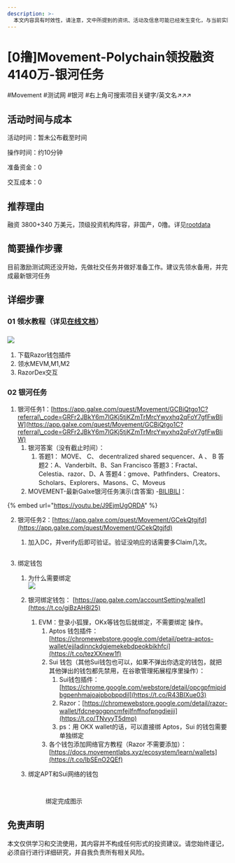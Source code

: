 ```yaml
---
description: >-
  本文内容具有时效性，请注意，文中所提到的资讯、活动及信息可能已经发生变化，与当前实际情况有所不同。我们建议您在做出任何决策之前，始终进行自主研究和验证。发布日期：2024年6月27日
---
```


# \[0撸]Movement-Polychain领投融资4140万-银河任务

\#Movement #测试网 #银河 #右上角可搜索项目关键字/英文名↗↗↗

## 活动时间与成本

活动时间：暂未公布截至时间

操作时间：约10分钟

准备资金：0

交互成本：0

## 推荐理由

融资 3800+340 万美元，顶级投资机构阵容，非国产，0撸。详见[rootdata](https://www.rootdata.com/zh/Projects/detail/Movement?k=OTMxMg%3D%3D)

## 简要操作步骤

目前激励测试网还没开始，先做社交任务并做好准备工作。建议先领水备用，并完成最新银河任务

## 详细步骤

### 01 领水教程（详见[在线文档](https://mvnagk74pq.feishu.cn/docx/EU0ad11KgoVnG2xT312ctHZ8nAd?from=space\_personal\_filelist\&pre\_pathname=%2Fdrive%2Ffolder%2FG2CFfhUPvlPLdMdT5MqcIb6Pn1a\&previous\_navigation\_time=1720428089871)）

### ![](<../.gitbook/assets/image (482).png>)

1. 下载Razor钱包插件
2. 领水MEVM,M1,M2
3. RazorDex交互

### 02 银河任务

1. 银河任务1：[https://app.galxe.com/quest/Movement/GCBiQtgo1C?referral\_code=GRFr2JBkY6m7lGKj5tjKZmTrMrcYwyxhq2qFoY7gfFwBliW](https://app.galxe.com/quest/Movement/GCBiQtgo1C?referral\_code=GRFr2JBkY6m7lGKj5tjKZmTrMrcYwyxhq2qFoY7gfFwBliW)
   1. 银河答案（没有截止时间）：
      1. 答题1： MOVE、 C、 decentralized shared sequencer、A 、 B 答题2：A、Vanderbilt、B、San Francisco 答题3：Fractal、Celestia、razor、D、A 答题4：gmove、Pathfinders、Creators、Scholars、Explorers、Masons、C、Moveus
   2. MOVEMENT-最新Galxe银河任务演示(含答案) -[BILIBILI](https://www.bilibili.com/video/BV1x13CeHEnv)：

{% embed url="https://youtu.be/J9EjmUgORDA" %}

2. 银河任务2：[https://app.galxe.com/quest/Movement/GCekQtgjfd](https://app.galxe.com/quest/Movement/GCekQtgjfd)
   1.  加入DC，并verify后即可验证。验证没响应的话需要多Claim几次。

       <figure><img src="../.gitbook/assets/image (483).png" alt=""><figcaption></figcaption></figure>
3. 绑定钱包
   1. 为什么需要绑定\
      ![](<../.gitbook/assets/image (508).png>)
   2. 银河绑定钱包： [https://app.galxe.com/accountSetting/wallet](https://t.co/giBzAH8l25)
      1. EVM：登录小狐狸，OKx等钱包后就绑定，不需要绑定  操作。
         1. Aptos 钱包插件： [https://chromewebstore.google.com/detail/petra-aptos-wallet/ejjladinnckdgjemekebdpeokbikhfci](https://t.co/tezXXnew1f)
         2. Sui 钱包（其他Sui钱包也可以，如果不弹出你选定的钱包，就把其他弹出的钱包都先禁用，在谷歌管理拓展程序里操作）：
            1. Sui钱包插件：[https://chrome.google.com/webstore/detail/opcgpfmipidbgpenhmajoajpbobppdil](https://t.co/R43BIXue03)
            2. Razor：[https://chromewebstore.google.com/detail/razor-wallet/fdcnegogpncmfejlfnffnofpngdiejii](https://t.co/TNvyyT5dmp)
            3. ps：用 OKX wallet的话，可以直接绑 Aptos，Sui 的钱包需要单独绑定&#x20;
         3. 各个钱包添加网络官方教程（Razor 不需要添加）： [https://docs.movementlabs.xyz/ecosystem/learn/wallets](https://t.co/lbSEnO2QEf)
   3.  绑定APT和Sui网络的钱包

       <figure><img src="../.gitbook/assets/image (2) (1) (1) (1) (1).png" alt=""><figcaption></figcaption></figure>

       <figure><img src="../.gitbook/assets/image (509).png" alt=""><figcaption><p>绑定完成图示</p></figcaption></figure>

## 免责声明

本文仅供学习和交流使用，其内容并不构成任何形式的投资建议。请您始终谨记，必须自行进行详细研究，并自我负责所有相关风险。

